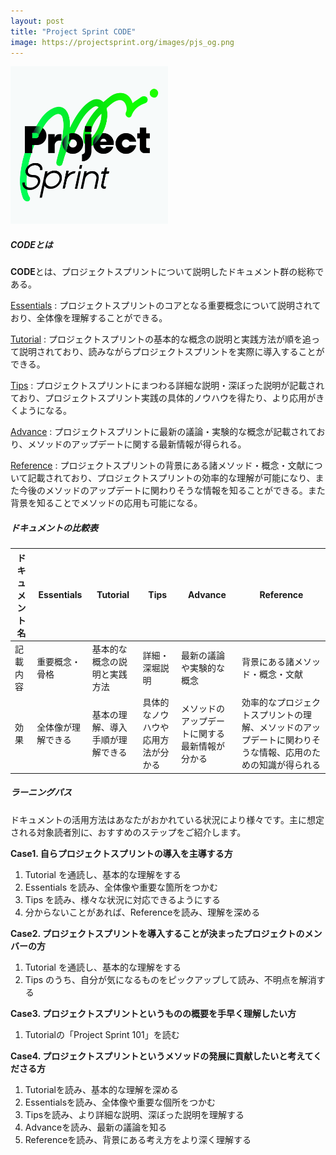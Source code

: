 ```yaml
---
layout: post
title: "Project Sprint CODE"
image: https://projectsprint.org/images/pjs_og.png
---
```


<img alt="Project Sprint" src="../images/pjs_logo.png" width="50%" />

##### CODEとは

**CODE**とは、プロジェクトスプリントについて説明したドキュメント群の総称である。

[Essentials](../ja/code/essentials.md) : プロジェクトスプリントのコアとなる重要概念について説明されており、全体像を理解することができる。

[Tutorial](../ja/code/tutorial/index.md) : プロジェクトスプリントの基本的な概念の説明と実践方法が順を追って説明されており、読みながらプロジェクトスプリントを実際に導入することができる。

[Tips](../ja/code/tips/index.md) : プロジェクトスプリントにまつわる詳細な説明・深ぼった説明が記載されており、プロジェクトスプリント実践の具体的ノウハウを得たり、より応用がきくようになる。

[Advance](../ja/code/advance.md) : プロジェクトスプリントに最新の議論・実験的な概念が記載されており、メソッドのアップデートに関する最新情報が得られる。

[Reference](../ja/code/reference.md) : プロジェクトスプリントの背景にある諸メソッド・概念・文献について記載されており、プロジェクトスプリントの効率的な理解が可能になり、また今後のメソッドのアップデートに関わりそうな情報を知ることができる。また背景を知ることでメソッドの応用も可能になる。

##### ドキュメントの比較表

ドキュメント名  | Essentials  | Tutorial  | Tips  | Advance  |  Reference
--|---|---|---|---|--
記載内容  | 重要概念・骨格  |基本的な概念の説明と実践方法   | 詳細・深堀説明  | 最新の議論や実験的な概念  | 背景にある諸メソッド・概念・文献
効果  | 全体像が理解できる  | 基本の理解、導入手順が理解できる  | 具体的なノウハウや応用方法が分かる  | メソッドのアップデートに関する最新情報が分かる  |  効率的なプロジェクトスプリントの理解、メソッドのアップデートに関わりそうな情報、応用のための知識が得られる

##### ラーニングパス

ドキュメントの活用方法はあなたがおかれている状況により様々です。主に想定される対象読者別に、おすすめのステップをご紹介します。

**Case1. 自らプロジェクトスプリントの導入を主導する方**
1. Tutorial を通読し、基本的な理解をする
2. Essentials を読み、全体像や重要な箇所をつかむ
3. Tips を読み、様々な状況に対応できるようにする
4. 分からないことがあれば、Referenceを読み、理解を深める

**Case2. プロジェクトスプリントを導入することが決まったプロジェクトのメンバーの方**
1. Tutorial を通読し、基本的な理解をする
2. Tips のうち、自分が気になるものをピックアップして読み、不明点を解消する

**Case3. プロジェクトスプリントというものの概要を手早く理解したい方**
1. Tutorialの「Project Sprint 101」を読む

**Case4. プロジェクトスプリントというメソッドの発展に貢献したいと考えてくださる方**
1. Tutorialを読み、基本的な理解を深める
2. Essentialsを読み、全体像や重要な個所をつかむ
3. Tipsを読み、より詳細な説明、深ぼった説明を理解する
4. Advanceを読み、最新の議論を知る
5. Referenceを読み、背景にある考え方をより深く理解する
